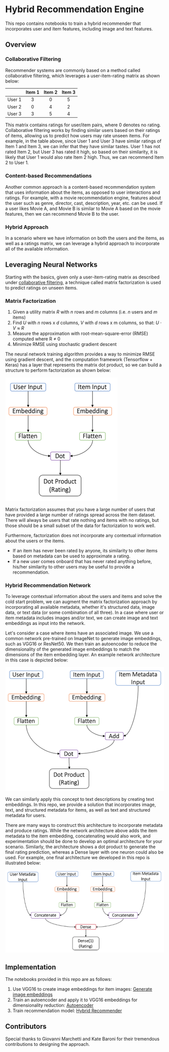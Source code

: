 # Hybrid Recommendation Engine

This repo contains notebooks to train a hybrid recommender that incorporates user and item features, including image and text features.

## Overview

### Collaborative Filtering

Recommender systems are commonly based on a method called collaborative filtering, which leverages a user-item-rating matrix as shown below:

| | Item 1 | Item 2 | Item 3 |
| --- |:---:|:---:|:---:|
| User 1 | 3 | 0 | 5 |
| User 2 | 0 | 4 | 2 |
| User 3 | 3 | 5 | 4 |

This matrix contains ratings for user/item pairs, where 0 denotes no rating. Collaborative filtering works by finding similar users based on their ratings of items, allowing us to predict how users may rate unseen items.  For example, in the table above, since User 1 and User 3 have similar ratings of Item 1 and Item 3, we can infer that they have similar tastes.  User 1 has not rated Item 2, but User 3 has rated it high, so based on their similarity, it is likely that User 1 would also rate Item 2 high.  Thus, we can recommend Item 2 to User 1.

### Content-based Recommendations

Another common approach is a content-based recommendation system that uses information about the items, as opposed to user interactions and ratings.  For example, with a movie recommendation engine, features about the user such as genre, director, cast, description, year, etc. can be used.  If a user likes Movie A, and Movie B is similar to Movie A based on the movie features, then we can recommend Movie B to the user.

### Hybrid Approach

In a scenario where we have information on both the users and the items, as well as a ratings matrix, we can leverage a hybrid approach to incorporate all of the available information.  

## Leveraging Neural Networks

Starting with the basics, given only a user-item-rating matrix as described under [collaborative filtering](#Collaborative-Filtering), a technique called matrix factorization is used to predict ratings on unseen items.

### Matrix Factorization
1. Given a utility matrix _R_ with _n_ rows and _m_ columns (i.e. _n_ users and _m_ items)
2. Find _U_ with _n_ rows x _d_ columns, _V_ with _d_ rows x m columns, so that: _U_ · _V_ ≈ _R_
3. Measure the approximation with root-mean-square-error (RMSE) computed where R​ ≠ 0
4. Minimize RMSE using stochastic gradient descent

The neural network training algorithm provides a way to minimize RMSE using gradient descent, and the computation framework (Tensorflow + Keras) has a layer that represents the matrix dot product, so we can build a structure to perform factorization as shown below:

![Matrix Factorization with Neural Networks](./images/matrix_factor_nn.png)

Matrix factorization assumes that you have a large number of users that have provided a large number of ratings spread across the item dataset. There will always be users that rate nothing and items with no ratings, but those should be a small subset of the data for factorization to work well. 

Furthermore, factorization does not incorporate any contextual information about the users or the items.

- If an item has never been rated by anyone, its similarity to other items based on metadata can be used to approximate a rating.
- If a new user comes onboard that has never rated anything before, his/her similarity to other users may be useful to provide a recommendation.

### Hybrid Recommendation Network
To leverage contextual information about the users and items and solve the cold start problem, we can augment the matrix factorization approach by incorporating all available metadata, whether it's structured data, image data, or text data (or some combination of all three).  In a case where user or item metadata includes images and/or text, we can create image and text embeddings as input into the network. 

Let's consider a case where items have an associated image.  We use a common network pre-trained on ImageNet to generate image embeddings, such as VGG16 or ResNet50.  We then train an autoencoder to reduce the dimensionality of the generated image embeddings to match the dimensions of the item embedding layer.  An example network architecture in this case is depicted below:

![Leveraging Item Metadata](./images/matrix_item_meta.png)

We can similarly apply this concept to text descriptions by creating text embeddings.  In this repo, we provide a solution that incorporates image, text, and structured metadata for items, as well as text and structured metadata for users.

There are many ways to construct this architecture to incorporate metadata and produce ratings.  While the network architecture above adds the item metadata to the item embedding, concatenating would also work, and experimentation should be done to develop an optimal architecture for your scenario.  Similarly, the architecture shows a dot product to generate the final rating prediction, whereas a Dense layer with one neuron could also be used.  For example, one final architecture we developed in this repo is illustrated below:

![User and Item Metadata](./images/user_item_meta.png)

## Implementation
The notebooks provided in this repo are as follows:

1) Use VGG16 to create image embeddings for item images: [Generate image embeddings](./notebooks/1_generate_image_embeddings.ipynb)
2) Train an autoencoder and apply it to VGG16 embeddings for dimensionality reduction: [Autoencoder](./notebooks/2_autoencoder.ipynb)
3) Train recommendation model: [Hybrid Recommender](./notebooks/3_hybrid_recommender.ipynb)

## Contributors
Special thanks to Giovanni Marchetti and Kate Baroni for their tremendous contributions to designing the approach.